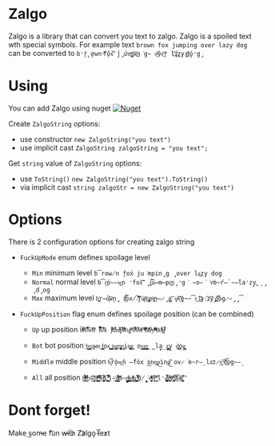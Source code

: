 # Zalgo
Zalgo is a library that can convert you text to zalgo. Zalgo is a spoiled text wth special symbols. For example text `brown fox jumping over lazy dog` can be converted to `b̛̕ŗ̢ơ̧wn ̵͝͏f̨̕ó̕x̛͠ ̕j̡́ưm̨͜͞p̷̀͝i͘͜n͘g̴ o̶͟͠v̕e͢͝r l҉͞ą́͜zy ̸̧͜d̨́ǫ̛g̡`

# Using
You can add Zalgo using nuget <a href="https://www.nuget.org/packages/Zalgo/" rel="nofollow"><img alt="Nuget" src="https://img.shields.io/nuget/v/Zalgo"></a>

Create `ZalgoString` options:
- use constructor `new ZalgoString("you text")`
- use implicit cast `ZalgoString zalgoString = "you text";`

Get `string` value of `ZalgoString` options:
- use `ToString()` `new ZalgoString("you text").ToString()`
- via implicit cast `string zalgoStr = new ZalgoString("you text")`

# Options
There is 2 configuration options for creating zalgo string

* `FuckUpMode` enum defines spoilage level
  * `Min` minimum level `b͡row̸n f̧ox̕ ju͘mpin̡g ̡over la͟zy dog`
  * `Normal` normal level `b͡r͟ò̴̵w͜n ̛fox̀͡͠ ̡j̡͠͝u̶m̶͏pi͜n̡̛g͘ ̵o̵͘͘v͞è̴ŕ̶̕ ̴̶́la̛zy̧̢̧ ̡d̡og`
  * `Max` maximum level `b̢̕͜r̶ó̡́̕͞wņ̡͏ f̸̡̛͠͞o̧x̸̀ ̷̀͡͞͠jú̷̢͞m̧̢͜͏pì̶̡͢n͏̶̷̡̨ģ̵̡̕͞ ǫ̷̛͞v͟͡ȩ̴̴͡r͟ ͠l͏͢͟a͘҉ź͠y ̡̧͜d͞҉̕òg̷̵̡̡͡`

* `FuckUpPosition` flag enum defines spoilage position (can be combined)
  * `Up` up position `b͐̃ͧͨ̒̏̓̆ͨr̉̑̊ͤo͒̿͑̈́͌w͛̂̔ͦ̒̔n̽̂̈́͐ͥ ́̅̍̐̑̏f̃̐̈̿͋͗ͦo͒̽̔͌x̄ ̃jͫ́ͩ̎u̽̓͑͋̈̾̊̇mͯ̅̔ͭ̽ṕ̽̓́͛ͤ͂̎i͋ͥͩ̓͛ngͫͭ͊ ̃̾ͬö́͑̎̅̇̉̾ͯͦv͋̆ͥ̽ͬe̽ͦͧͤr͌ ̾ͭͦ͐̑ͯl͊͂̍̊̇̔ͯ͊̐aͩ͑͂̒̃͂ͬz̓͑ͨ̉ͨyͣͮ͐̄ͬ͊ ́ͤͫ̈ͪ̌͊dͬo͌̓ͨ̾ͧ͐gͣ̀̅̐ͮ`

  * `Bot` bot position `b̲̭͇͇̯r̹̬̹̯̻̞͙o̥̩̜̟ͅwn͕ ͉̥f̘͎̘͕̯̳͎̰͍ox̺͓ ̥̬̖̺̺͇j͔͖ṵ̮̥͎̼̺̥m̟̞̱̺̻̺͙͓͓p͍̯̦͈̗̙i̤n͉̫̖͈̺̪̦g̯̟͕̙ ov̲͙̳̟͇̫͓e͓͕̥͖̙̤̝̭̳r̳̞̖̹̣̘̠͖ ̳la̟̮̲̤̘̠̭z̞̼̤͕͈͇̫y̫ d̮̦̠̣͎͓ͅo̪̜g̙̮͉͓͈̠͎͍̯`
    
  * `Middle` middle position `b̢͝r̀ò̧w͘͢n̕ ̶́fo̕x j̕͟ưm̢͢p̕͜ing̸͜͡ ov̷͘e̴r̶̨ la͞z̷y̧̨͠ ̶͘͝d̀͜͠og̴̵̨`
  
  * `All` all position `b̤̹̰̩͓͎ͯ͗ͫ̍̉̑̐ͭ̍́ͅr̝̣̟̹͉̣̅ͥ̑͒̑ͦͅọ͝w̤͇̱̞̝̎̋̔͑͂̕n̵͓̹̯̺̭͎͑̅ͣͭͮ͛͡ ͎͈͖͚̯̖̯̙͒ͥ͑̎͗̌ͯf̶̜̜̎ͮ̅̒o͙̪̺̖̺͉̙ͣ̓̃͛̂̈́̾x͎̝̫̞̂ ̰͚̗̼̰̞̆ͥ̏͑̿ͮ̌̃͗̀̀j̵́҉̭̮u̢̬͇̤͇̳̟̳̣ͮ͌́̽ͬ̓͝ḿ̴̻̠̙̞̦p̵̡̱͍̹̯̺̼͈̐ͧ͜i͓̙͇̥n̮̯̹ͪ̑̇ͥ̊͗g̡͙͍̮̣͉̭̺ͅ ̨̖͓̠̹̝̣̆́ͧ̈̅̒͛͊ͥ͢͡o̸̰̗̻͘v̴̬̖̙͚̜̭̖̮̒ͤͫ̇̋̓ͥ͘e̦̦͙͒̈̔̾ͅṟ̝̙̘ͫ͌ ͚̹̌͘l̛̮̰̺̠a̼̘̜͚͚̝̓̿ͭ̾̊z̓ͯ̓͛ͮ͛҉̩̗͚͎͔͕̤͎̹yͫͩ҉̞̝ ̅҉͕͎͚̙͝d̼̖͑̀͝o̴̸̩͠ģ̟͎̫̹͖̩̬̘͋̒̐͠`
  
# Dont forget!
Make ͢som̶e ́f͡un ͏w̶it́h̷ Z͡a̷lgo̡ ̴t͞e̕x̷t
